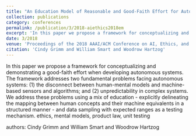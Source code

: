 ```yaml
---
title: "An Education Model of Reasonable and Good-Faith Effort for Autonomous Systems"
collection: publications
category: conferences
permalink: /publication/3/2018-aiethics2018em
excerpt: 'In this paper we propose a framework for conceptualizing and demonstrating a good-faith effort when developing autonomous systems. The framework addresses two fundamental problems facing autonomous systems: (1) the disconnect between human-mental models and machine-based sensors and algorithms; and (2) unpredictability in complex systems. We address these problems using a mix of education - explicitly delineating the mapping between human concepts and their machine equivalents in a structured manner - and data sampling with expected ranges as a testing mechanism. ethics,  mental models,  product law,  unit testing, '
date: 3/2018
venue: 'Proceedings of the 2018 AAAI/ACM Conference on AI, Ethics, and Society'
citation: 'Cindy Grimm and William Smart and Woodrow Hartzog'
---
```

In this paper we propose a framework for conceptualizing and demonstrating a good-faith effort when developing autonomous systems. The framework addresses two fundamental problems facing autonomous systems: (1) the disconnect between human-mental models and machine-based sensors and algorithms; and (2) unpredictability in complex systems. We address these problems using a mix of education - explicitly delineating the mapping between human concepts and their machine equivalents in a structured manner - and data sampling with expected ranges as a testing mechanism. ethics,  mental models,  product law,  unit testing

authors: Cindy Grimm and William Smart and Woodrow Hartzog